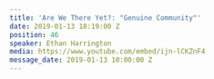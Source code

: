 ```yaml
---
title: 'Are We There Yet?: "Genuine Community"'
date: 2019-01-13 18:19:00 Z
position: 46
speaker: Ethan Harrington
media: https://www.youtube.com/embed/ijn-lCKZnF4
message_date: 2019-01-13 10:00:00 Z
---
```



